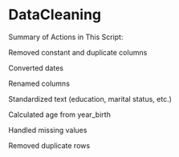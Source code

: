 # DataCleaning

Summary of Actions in This Script:

Removed constant and duplicate columns

Converted dates

Renamed columns

Standardized text (education, marital status, etc.)

Calculated age from year_birth

Handled missing values

Removed duplicate rows
